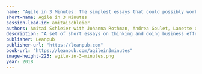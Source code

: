 ```yaml
---
name: "Agile in 3 Minutes: The simplest essays that could possibly work"
short-name: Agile in 3 Minutes
session-lead-id: amitaischleier
authors: Amitai Schleier with Johanna Rothman, Andrea Goulet, Lanette Creamer, Alex Harms, Jessica Kerr
description: "A set of short essays on thinking and doing business effectively. I don't believe we need to judge whether or not we're Agile. We just need to make risks visible early, make informed decisions often, and deliver value early and often."
publisher: Leanpub
publisher-url: "https://leanpub.com"
book-url: "https://leanpub.com/agilein3minutes"
image-height-225: agile-in-3-minutes.png
year: 2018
---
```


